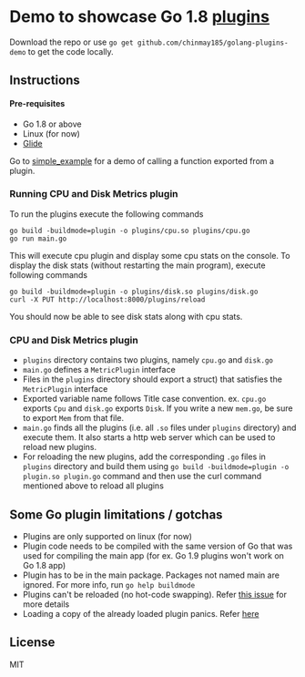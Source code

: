 # Demo to showcase Go 1.8 [plugins](https://golang.org/pkg/plugin/)

Download the repo or use `go get github.com/chinmay185/golang-plugins-demo` to get the code locally.

## Instructions

#### Pre-requisites
* Go 1.8 or above
* Linux (for now)
* [Glide](https://github.com/Masterminds/glide)

Go to [simple_example](https://github.com/chinmay185/golang-plugins-demo/tree/master/simple_example) for a demo of calling a function exported from a plugin.

### Running CPU and Disk Metrics plugin
To run the plugins execute the following commands
```
go build -buildmode=plugin -o plugins/cpu.so plugins/cpu.go
go run main.go
```
This will execute cpu plugin and display some cpu stats on the console. To display the disk stats (without restarting the main program), execute following commands

```
go build -buildmode=plugin -o plugins/disk.so plugins/disk.go
curl -X PUT http://localhost:8000/plugins/reload
```
You should now be able to see disk stats along with cpu stats.

### CPU and Disk Metrics plugin
- `plugins` directory contains two plugins, namely `cpu.go` and `disk.go`
- `main.go` defines a `MetricPlugin` interface
- Files in the `plugins` directory should export a struct) that satisfies the `MetricPlugin` interface
- Exported variable name follows Title case convention. ex. `cpu.go` exports `Cpu` and `disk.go` exports `Disk`. If you write a new `mem.go`, be sure to export `Mem` from that file.
- `main.go` finds all the plugins (i.e. all `.so` files under `plugins` directory) and execute them. It also starts a http web server which can be used to reload new plugins.
- For reloading the new plugins, add the corresponding `.go` files in `plugins` directory and build them using `go build -buildmode=plugin -o plugin.so plugin.go` command and then use the curl command mentioned above to reload all plugins 

## Some Go plugin limitations / gotchas
- Plugins are only supported on linux (for now)
- Plugin code needs to be compiled with the same version of Go that was used for compiling the main app (for ex. Go 1.9 plugins won't work on Go 1.8 app)
- Plugin has to be in the main package. Packages not named main are ignored. For more info, run `go help buildmode`
- Plugins can't be reloaded (no hot-code swapping). Refer [this issue](https://github.com/golang/go/issues/17980) for more details
- Loading a copy of the already loaded plugin panics. Refer [here](https://github.com/golang/go/issues/19004)

## License
MIT
